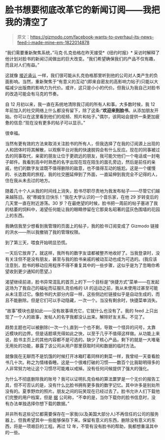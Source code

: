 # 脸书想要彻底改革它的新闻订阅——我把我的清空了

> 原文：<https://gizmodo.com/facebook-wants-to-overhaul-its-news-feed-i-made-mine-em-1822014878>

“我们需要重新聚焦系统，”马克·扎克伯格在昨天接受*《纽约时报》* 采访时解释了他计划对脸书的新闻订阅做出的巨大改变。“我们希望确保我们的产品不仅有趣，而且对人们有益。”



这就像 [接近承认](https://gizmodo.com/wistful-mark-zuckerberg-wants-to-bring-back-the-old-fac-1822020854) 一样，我们很可能从扎克伯格那里听到他的公司对人类产生的负面影响。当然，重新聚焦于“有意义的互动”(即来自密友的高影响力帖子)只能以大幅减少出版商的影响力为代价。或许，这只是小小的代价。但我认为我自己对脸书的改造可能会有马克的节奏。

自 12 月初以来，我一直在系统地清除我订阅的所有人和事。大多数时候，我 12 年前加入的社交网络上什么都没有留下，除了这条:“**欢迎来到脸书**。从添加朋友开始。你可以在这里看到他们的视频、照片和帖子。”偶尔，该网站会提供一条更加疲惫的信息:“现在没有更多的帖子可以显示。”

很幸福。

当然有更有效的方法来取消关注脸书的所有人，但我选择了在我的订阅源上出现的人和团体时将其解散，以观察平台对我的快速脱钩会有什么反应。现在的同事被过去的同事取代，亲密的朋友让位于更疏远的朋友，我可能欠他们一个电话或一封电子邮件。我看到高中时熟悉的名字出现在现在陌生的面孔旁边，然后是前任的亲戚，他们的数字友谊既不值得删除的敌意，也不值得互动的尴尬。这是一个缓慢的、长达数周的旅程，我的社交圈延伸到了外面，一直延伸到我完全不记得的人，住在我从未去过的地方。

随着几十个人从我的时间线上消失，脸书尽职尽责地为我发布帖子——尽管它们越来越陈旧。祝“蒂姆生日快乐！”我在大学认识的一个音乐家，在他 29 岁转变后的几天里一直在附近游荡。30 岁？在最绝望的时候，脸书把一周前的帖子塞进了我的枯萎的饲料中，渴望任何能让我的眼睛停留在它那臭名昭著的蓝灰色围墙的花园上的东西。

我确信我至少想看到我管理的页面上的帖子，我的脸书订阅变成了 Gizmodo 链接的洪水——所以我撤销了我的管理权限。

到了第三天，喂食开始明显恐慌。

一天后它放弃了。就这样，我所有的数字友谊都被整齐地收好了。当我登录时，没有关注但不是没有朋友，甚至与我的脸书亲戚的被动互动也成为可选的。(我应该注意到，脸书的移动应用程序不得不重复其中的一些步骤，这似乎是为了忽略你希望收到更少通知的愿望。)

渴望继续前进，脸书异常混乱的首页上的下一个目标是“快捷方式”菜单——在发起这场为了我自己的福祉而征服扎克伯格的 UI 的运动之前，我从未使用过甚至可能从未注意过它。像脸书的大部分内容一样，这些侧边栏链接似乎是自动生成的，而且不能删除。但是它们可以手动隐藏，一次一个。当没有剩余时，快捷菜单消失。

“故事”模块也是如此——没有故事填充它，它就什么也没有了。我的 feed 上只出现了一个人的故事，发帖人的名字我都没认出来。解除好友关系。不见了。

趋势主题也可以被删除(一次一个),直到一个也不剩，导致一个怪异的问号，太靠近模块的边界。但是话题填充得如此之快，以至于几乎不值得这样做。从功能上来说，脸书主页上的其他内容都不是可选的。缺少了核心产品，剩下的就是一大堆毫无用处的功能，暴露了该公司从用户那里获取时间和数据的临时方法。

就像我在无聊而不是饥饿的时候打开冰箱盯着同样的剩菜一样，我曾经一天查看脸书几十次。称之为情绪昏睡。这是一个很难打破的习惯——数百个比我聪明得多的人非常努力地让这个习惯尽可能难以戒掉。没有任何问候提供了强大的强化。

为什么不彻底删除我的账号？我可以证明扎克伯格的算法噩梦是一个无价的报告工具，但不可否认的是，没有什么比脸书拥有更多我的数字记忆。其中许多是别处所没有的。夏季野炊的照片。朋友之间的玩笑现在已经过去了。脸书允许人们下载他们完整的用户档案，但是 [据](https://www.facebook.com/help/105374956218909) 公司称，“不幸的是，当你下载你的脸书信息时，没有办法单独选择你想下载的数据。”

并非所有这些记忆都需要保存在一家我(以及美国大部分人)不再信任的公司的服务器上，但我希望其中一些能够保存下来。保留有意义的东西，删除没有意义的东西，将是一项艰巨的工程。再过 12 年，不管有没有脸书的帮助，我都想重温其中的一些。
